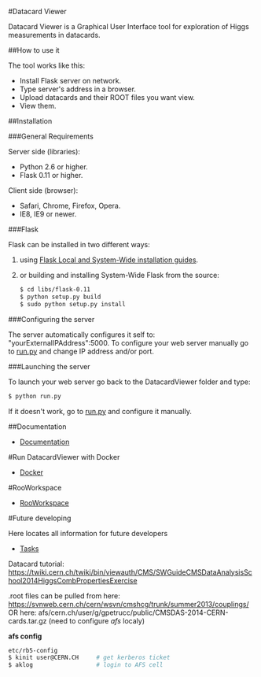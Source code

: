 #Datacard Viewer


Datacard Viewer is a Graphical User Interface tool for exploration of Higgs measurements in datacards.

##How to use it

The tool works like this:

+ Install Flask server on network.
+ Type server's address in a browser.
+ Upload datacards and their ROOT files you want view.
+ View them.

##Installation

###General Requirements

Server side (libraries):
+ Python 2.6 or higher.
+ Flask 0.11 or higher.

Client side (browser):
+ Safari, Chrome, Firefox, Opera.
+ IE8, IE9 or newer.

###Flask

Flask can be installed in two different ways:

1) using [Flask Local and System-Wide installation guides](http://flask.pocoo.org/docs/installation/#installation).

2) or building and installing System-Wide Flask from the source:

   ~~~ sh
   $ cd libs/flask-0.11
   $ python setup.py build
   $ sudo python setup.py install
   ~~~

###Configuring the server

The server automatically configures it self to: "yourExternalIPAddress":5000.
To configure your web server manually go to [run.py](run.py) and change IP address and/or port. 

###Launching the server

To launch your web server go back to the DatacardViewer folder and type:

   ~~~ sh
   $ python run.py
   ~~~
If it doesn't work, go to [run.py](run.py) and configure it manually.

##Documentation

+ [Documentation](DOCUMENTATION.md)

#Run DatacardViewer with Docker
+ [Docker](docker.md)

#RooWorkspace
+ [RooWorkspace](RooWorkspace.md)

#Future developing

Here locates all information for future developers

+ [Tasks](future_develope.md)

Datacard tutorial: https://twiki.cern.ch/twiki/bin/viewauth/CMS/SWGuideCMSDataAnalysisSchool2014HiggsCombPropertiesExercise

.root files can be pulled from here: https://svnweb.cern.ch/cern/wsvn/cmshcg/trunk/summer2013/couplings/ 
OR here: afs/cern.ch/user/g/gpetrucc/public/CMSDAS-2014-CERN-cards.tar.gz (need to configure *afs* localy)

**afs config**
``` sh
etc/rb5-config
$ kinit user@CERN.CH     # get kerberos ticket
$ aklog                  # login to AFS cell
```
